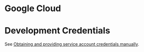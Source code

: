 # Google Cloud

# Development Credentials
See [Obtaining and providing service account credentials manually](https://cloud.google.com/docs/authentication/production).

